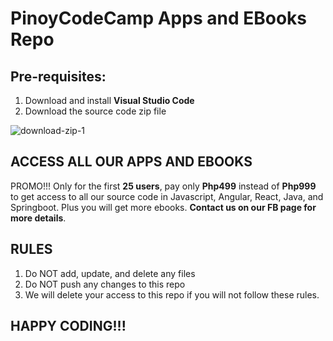 # PinoyCodeCamp Apps and EBooks Repo
## Pre-requisites:
1. Download and install **Visual Studio Code**
2. Download the source code zip file
   
![download-zip-1](https://github.com/pinoycodecamp/apps/assets/149156736/b648bf4f-f87a-485d-b974-408c9cad540a)

   
## ACCESS ALL OUR APPS AND EBOOKS
PROMO!!! Only for the first **25 users**, pay only **Php499** instead of **Php999** to get access to all our source code in Javascript, Angular, React, Java, and Springboot. Plus you will get more ebooks.
**Contact us on our FB page for more details**.

## RULES 
1. Do NOT add, update, and delete any files
2. Do NOT push any changes to this repo
3. We will delete your access to this repo if you will not follow these rules.


## HAPPY CODING!!!
